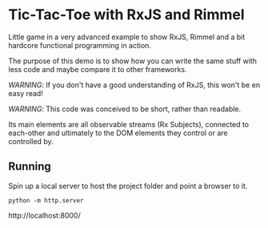 # Tic-Tac-Toe with RxJS and Rimmel
Little game in a very advanced example to show RxJS, Rimmel and a bit hardcore functional programming in action.

The purpose of this demo is to show how you can write the same stuff with less code and maybe compare it to other frameworks.

*WARNING*: If you don't have a good understanding of RxJS, this won't be en easy read!

*WARNING*: This code was conceived to be short, rather than readable.

Its main elements are all observable streams (Rx Subjects), connected to each-other and ultimately to the DOM elements they control or are controlled by.

## Running
Spin up a local server to host the project folder and point a browser to it.

`python -m http.server`

http://localhost:8000/

